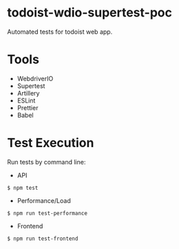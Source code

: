 # todoist-wdio-supertest-poc

Automated tests for todoist web app.

# Tools

- WebdriverIO
- Supertest
- Artillery
- ESLint
- Prettier
- Babel

# Test Execution

Run tests by command line:

- API

```
$ npm test
```

- Performance/Load

```
$ npm run test-performance
```

- Frontend

```
$ npm run test-frontend
```
